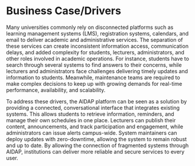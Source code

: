 # Business Case/Drivers



Many universities commonly rely on disconnected platforms such as learning management systems (LMS), registration systems, calendars, and email to deliver academic and administrative services. The separation of these services can create inconsistent information access, communication delays, and added complexity for students, lecturers, administrators, and other roles involved in academic operations. For instance, students have to search through several systems to find answers to their concerns, while lecturers and administrators face challenges delivering timely updates and information to students. Meanwhile, maintenance teams are required to make complex decisions to keep up with growing demands for real-time performance, availability, and scalability. 

 To address these drivers, the AIDAP platform can be seen as a solution by providing a connected, conversational interface that integrates existing systems. This allows students to retrieve information, reminders, and manage their own schedules in one place. Lecturers can publish their content, announcements, and track participation and engagement, while administrators can issue alerts campus-wide. System maintainers can deploy updates with zero-downtime, allowing the system to remain robust and up to date. By allowing the connection of fragmented systems through AIDAP, institutions can deliver more reliable and secure services to every user.

